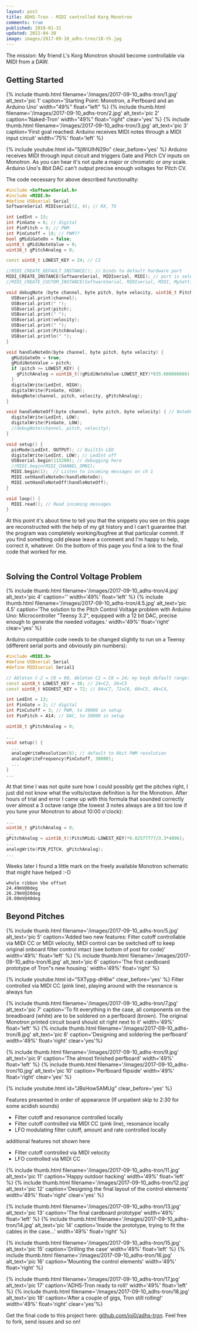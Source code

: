 ```yaml
---
layout: post
title: ADHS-Tron - MIDI controlled Korg Monotron
comments: true
published: 2018-01-31
updated: 2022-04-30
image: images/2017-09-10_adhs-tron/18-th.jpg
---
```


The mission: My friend L&#39;s Korg Monotron should become controllable via MIDI from a DAW. <br>


## Getting Started

<div class="clearfix">
{% include thumb.html filename='/images/2017-09-10_adhs-tron/1.jpg' alt_text='pic 1' caption='Starting Point: Monotron, a Perfboard and an Arduino Uno' width="49%" float="left" %}
{% include thumb.html filename='/images/2017-09-10_adhs-tron/2.jpg' alt_text='pic 2' caption='Naked-Tron' width="49%" float="right" clear='yes' %}
{% include thumb.html filename='/images/2017-09-10_adhs-tron/3.jpg' alt_text='pic 3' caption='First goal reached: Arduino receives MIDI notes through a MIDI input circuit' width='75%' float='left' %}
</div>


{% include youtube.html id="5jWiUlhN29o" clear_before='yes' %}
Arduino receives MIDI through input circuit and triggers Gate and Pitch CV inputs on Monotron. As you can hear it&#39;s not quite a major or chromatic or _any_ scale. Arduino Uno&#39;s 8bit DAC can&#39;t output precise enough voltages for Pitch CV.

The code necessary for above described functionality:

```c++
#include <SoftwareSerial.h>
#include <MIDI.h>
#define USBserial Serial
SoftwareSerial MIDIserial(2, 4); // RX, TX

int LedInt = 13;
int PinGate = 6; // digital
int PinPitch = 9; // PWM
int PinCutoff = 10; // PWM??
bool gMidiGateOn = false;
uint8_t gMidiNoteValue = 0;
uint16_t gPitchAnalog = 0;

const uint8_t LOWEST_KEY = 24; // C2

//MIDI_CREATE_DEFAULT_INSTANCE(); // binds to default hardware port
MIDI_CREATE_INSTANCE(SoftwareSerial, MIDIserial, MIDI); // port is selectable here
//MIDI_CREATE_CUSTOM_INSTANCE(SoftwareSerial, MIDIserial, MIDI, MySettings); // altering settings

void debugNote (byte channel, byte pitch, byte velocity, uint16_t PitchAnalog) {
  USBserial.print(channel);
  USBserial.print(" ");
  USBserial.print(pitch);
  USBserial.print(" ");
  USBserial.print(velocity);
  USBserial.print(" ");
  USBserial.print(PitchAnalog);
  USBserial.println(" ");
}

void handleNoteOn(byte channel, byte pitch, byte velocity) {
  gMidiGateOn = true;
  gMidiNoteValue = pitch;
  if (pitch >= LOWEST_KEY) {
    gPitchAnalog = uint16_t((gMidiNoteValue-LOWEST_KEY)*835.666666666); // + gMidiPitchBend ;  // 8191/12
  }
  digitalWrite(LedInt, HIGH);
  digitalWrite(PinGate, HIGH);
  debugNote(channel, pitch, velocity, gPitchAnalog);
}

void handleNoteOff(byte channel, byte pitch, byte velocity) { // NoteOn messages with 0 velocity are interpreted as NoteOffs.
  digitalWrite(LedInt, LOW);
  digitalWrite(PinGate, LOW);
  //debugNote(channel, pitch, velocity);
}

void setup() {
  pinMode(LedInt, OUTPUT); // BuiltIn LED
  digitalWrite(LedInt, LOW); // LedInt off
  USBserial.begin(115200); // debugging here
  //MIDI.begin(MIDI_CHANNEL_OMNI);
  MIDI.begin(1);  // Listen to incoming messages on ch 1
  MIDI.setHandleNoteOn(handleNoteOn);
  MIDI.setHandleNoteOff(handleNoteOff);
}

void loop() {
  MIDI.read(); // Read incoming messages
}
```

At this point it's about time to tell you that the snippets you see on this page are reconstructed with the help of my git history and I can't guarantee that the program was completely working/bugfree at that particular commit. If you find something odd please leave a comment and I'm happy to help, correct it, whatever. On the bottom of this page you find a link to the final code that worked for me.
<br><br>

## Solving the Control Voltage Problem

{% include thumb.html filename='/images/2017-09-10_adhs-tron/4.jpg' alt_text='pic 4' caption='' width='49%' float='left' %}
{% include thumb.html filename='/images/2017-09-10_adhs-tron/4.5.jpg' alt_text='pic 4.5' caption='The solution to the Pitch Control Voltage problem with Arduino Uno: Microcontroller &#34;Teensy 3.2&#34;, equipped with a 12 bit DAC, precise enough to generate the needed voltages.' width='49%' float='right' clear='yes' %}

Arduino compatible code needs to be changed slightly to run on a Teensy (different serial ports and obviously pin numbers):

```c++
#include <MIDI.h>
#define USBserial Serial
#define MIDIserial Serial1

// Ableton C-2 = C0 = 00, Ableton C2 = C0 = 24; my keyb default range: 36-72
const uint8_t LOWEST_KEY = 36; // 24=C2, 36=C3
const uint8_t HIGHEST_KEY = 72; // 84=C7, 72=C6, 60=C5, 48=C4,

int LedInt = 13;
int PinGate = 2; // digital
int PinCutoff = 3; // PWM, to 30000 in setup
int PinPitch = A14; // DAC, to 30000 in setup

uint16_t gPitchAnalog = 0;

...
void setup() {
  ...
  analogWriteResolution(8); // default to 8bit PWM resolution
  analogWriteFrequency(PinCutoff, 30000);
  ...
}
...
```

At that time I was not quite sure how I could possibly get the pitches right, I just did not know what the volts/octave definition is for the Monotron. After hours of trial and error I came up with this formula that sounded correctly over almost a 3 octave range (the lowest 3 notes always are a bit too low if you tune your Monotron to about 10:00 o'clock):

```c++
...
uint16_t gPitchAnalog = 0;
...
gPitchAnalog = uint16_t((PitchMidi-LOWEST_KEY)*0.02577777/3.3*4096);
...
analogWrite(PIN_PITCH, gPitchAnalog);
...
```

Weeks later I found a little mark on the freely available Monotron schematic that might have helped :-O

```
whole ribbon Vbe offset
24.49mV@0deg
26.29mV@20deg
28.08mV@40deg
```

## Beyond Pitches

{% include thumb.html filename='/images/2017-09-10_adhs-tron/5.jpg' alt_text='pic 5' caption='Added two new features: Filter cutoff controllable via MIDI CC or MIDI velocity, MIDI control can be switched off to keep original onboard filter control intact (see bottom of post for code)' width='49%' float='left' %}
{% include thumb.html filename='/images/2017-09-10_adhs-tron/6.jpg' alt_text='pic 6' caption='The first cardboard prototype of Tron&#34;s new housing.' width='49%' float='right' %}

{% include youtube.html id="5XTypg-dH6w" clear_before='yes' %}
Filter controlled via MIDI CC (pink line), playing around with the resonance is always fun

{% include thumb.html filename='/images/2017-09-10_adhs-tron/7.jpg' alt_text='pic 7' caption='To fit everything in the case, all components on the breadboard (white) are to be soldered on a perfboard (brown). The original Monotron printed circuit board should sit right next to it' width='49%' float='left' %}
{% include thumb.html filename='/images/2017-09-10_adhs-tron/8.jpg' alt_text='pic 8' caption='Designing and soldering the perfboard' width='49%' float='right'  clear='yes'%}

{% include thumb.html filename='/images/2017-09-10_adhs-tron/9.jpg' alt_text='pic 9' caption='The almost finished perfboard' width='49%' float='left'  %}
{% include thumb.html filename='/images/2017-09-10_adhs-tron/10.jpg' alt_text='pic 10' caption='Perfboard flipside' width='49%' float='right' clear='yes' %}

{% include youtube.html id="JBsHow5AMUg" clear_before='yes' %}

Features presented in order of appearance (If unpatient skip to 2:30 for some acidish sounds)
* Filter cutoff and resonance controlled locally
* Filter cutoff controlled via MIDI CC (pink line), resonance locally
* LFO modulating filter cutoff, amount and rate controlled locally

additional features not shown here
* Filter cutoff controlled via MIDI velocity
* LFO controlled via MIDI CC

{% include thumb.html filename='/images/2017-09-10_adhs-tron/11.jpg' alt_text='pic 11' caption='Happy outdoor hacking' width='49%' float='left' %}
{% include thumb.html filename='/images/2017-09-10_adhs-tron/12.jpg' alt_text='pic 12' caption='Designing the final layout of the control elements' width='49%' float='right' clear='yes' %}

{% include thumb.html filename='/images/2017-09-10_adhs-tron/13.jpg' alt_text='pic 13' caption='The final cardboard prototype' width='49%' float='left' %}
{% include thumb.html filename='/images/2017-09-10_adhs-tron/14.jpg' alt_text='pic 14' caption='Inside the prototype, trying to fit the cables in the case...' width='49%' float='right' %}

{% include thumb.html filename='/images/2017-09-10_adhs-tron/15.jpg' alt_text='pic 15' caption='Drilling the case' width='49%' float='left' %}
{% include thumb.html filename='/images/2017-09-10_adhs-tron/16.jpg' alt_text='pic 16' caption='Mounting the control elements' width='49%' float='right' %}

{% include thumb.html filename='/images/2017-09-10_adhs-tron/17.jpg' alt_text='pic 17' caption='ADHS-Tron ready to roll!' width='49%' float='left' %}
{% include thumb.html filename='/images/2017-09-10_adhs-tron/18.jpg' alt_text='pic 18' caption='After a couple of gigs, Tron still rolling!' width='49%' float='right' clear='yes'%}

Get the final code to this project here: [github.com/joj0/adhs-tron](https://github.com/joj0/adhs-tron). Feel free to fork, send issues and so on!
